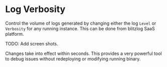 # Log Verbosity

Control the volume of logs generated by changing either the log `Level` or `Verbosity` for any running instance. This can be done from blitzlog SaaS platform.

TODO: Add screen shots.

Changes take into effect within seconds. This provides a very powerful tool to debug issues without redeploying or modifying running binary.
